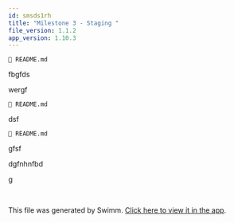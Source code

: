 ```yaml
---
id: smsds1rh
title: "Milestone 3 - Staging "
file_version: 1.1.2
app_version: 1.10.3
---
```


`📄 README.md`

fbgfds

wergf

`📄 README.md`

dsf

`📄 README.md`

gfsf

dgfnhnfbd

g

<br/>

This file was generated by Swimm. [Click here to view it in the app](https://swimm-web-app.web.app/repos/Z2l0aHViJTNBJTNBTm9hUmVwbyUzQSUzQU5vYW96ZXI=/docs/smsds1rh).
